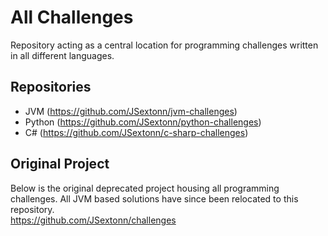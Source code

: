 # All Challenges
Repository acting as a central location for programming challenges written in all different languages.

## Repositories

- JVM (https://github.com/JSextonn/jvm-challenges)
- Python (https://github.com/JSextonn/python-challenges)
- C# (https://github.com/JSextonn/c-sharp-challenges)

## Original Project
Below is the original deprecated project housing all programming challenges. All JVM based solutions have since been relocated to this repository.  
https://github.com/JSextonn/challenges